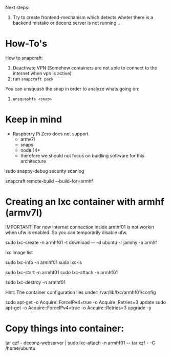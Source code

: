 Next steps:
1. Try to create frontend-mechanism which detects wheter there is a backend mistake or deconz server is not running ..


# How-To's
How to snapcraft:

1. Deactivate VPN (Somehow containers are not able to connect to the internet when vpn is active)
2. run `snapcraft pack`

You can unsquash the snap in order to analyze whats going on:

1. `unsquashfs <snap>`


# Keep in mind
- Raspberry Pi Zero does not support 
  - armv7l
  - snaps
  - node 14+
  - therefore we should not focus on buidling software for this architecture



sudo snappy-debug security scanlog

snapcraft remote-build --build-for=armhf


# Creating an lxc container with armhf (armv7l)


IMPORTANT: For now internet connection inside armhf01 is not workin when ufw is enabled. So you can temporarily disable ufw.


sudo lxc-create -n armhf01 -t download -- -d ubuntu -r jammy -a armhf

lxc image list

sudo lxc-info -n armhf01
sudo lxc-ls

sudo lxc-start -n armhf01
sudo lxc-attach -n armhf01

sudo lxc-destroy -n armhf01

Hint: The container configuration lies under: /var/lib/lxc/armhf01/config

sudo apt-get -o Acquire::ForceIPv4=true -o Acquire::Retries=3 update
sudo apt-get -o Acquire::ForceIPv4=true -o Acquire::Retries=3 upgrade -y


# Copy things into container:

tar czf - deconz-webserver | sudo lxc-attach -n armhf01 -- tar xzf - -C /home/ubuntu